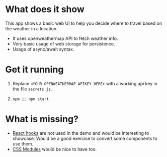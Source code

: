 # What does it show

This app shows a basic web UI to help you decide where to travel based on the weather in a location.

* It uses openweathermap API to fetch weather info.
* Very basic usage of web storage for persistence.
* Usage of async/await syntax.

# Get it running
1. Replace `<YOUR_OPENWEATHERMAP_APIKEY_HERE>` with a working api key in the file `secrets.js`.

2. ```npm i; npm start```

# What is missing?

* [React hooks](https://reactjs.org/docs/hooks-intro.html) are not used in the demo and would be interesting to showcase. Would be a good exercise to convert some components to use them.
* [CSS Modules](https://github.com/css-modules/css-modules) would be nice to have too.

